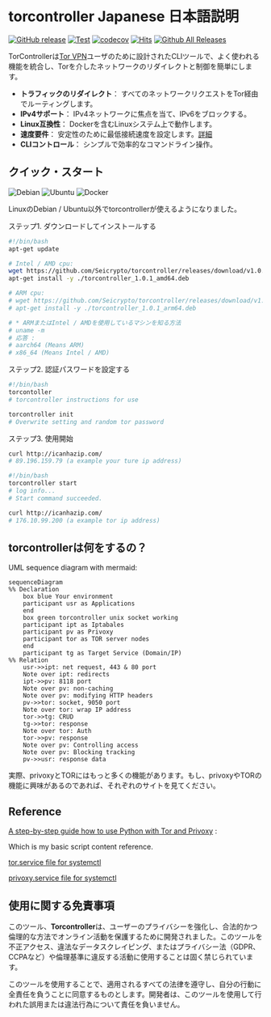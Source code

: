 # torcontroller Japanese 日本語説明

[![GitHub release](https://img.shields.io/github/release/Seicrypto/torcontroller.svg)](https://github.com/Seicrypto/torcontroller/releases/latest)
[![Test](https://github.com/Seicrypto/torcontroller/actions/workflows/test.yml/badge.svg)](https://github.com/Seicrypto/torcontroller/actions/workflows/test.yml)
[![codecov](https://codecov.io/gh/Seicrypto/torcontroller/branch/main/graph/badge.svg)](https://codecov.io/gh/Seicrypto/torcontroller)
[![Hits](https://hits.seeyoufarm.com/api/count/incr/badge.svg?url=https%3A%2F%2Fgithub.com%2FSeicrypto%2Ftorcontroller&count_bg=%2379C83D&title_bg=%23555555&icon=&icon_color=%23E7E7E7&title=hits&edge_flat=false)](https://github.com/Seicrypto/torcontroller)
[![Github All Releases](https://img.shields.io/github/downloads/Seicrypto/torcontroller/total.svg?color=87CEEB)](https://github.com/Seicrypto/torcontroller)

TorControllerは[Tor VPN](https://www.torproject.org/)ユーザのために設計されたCLIツールで、よく使われる機能を統合し、Torを介したネットワークのリダイレクトと制御を簡単にします。

- **トラフィックのリダイレクト**： すべてのネットワークリクエストをTor経由でルーティングします。
- **IPv4サポート**： IPv4ネットワークに焦点を当て、IPv6をブロックする。
- **Linux互換性**： Dockerを含むLinuxシステム上で動作します。
- **速度要件**： 安定性のために最低接続速度を設定します。[詳細](./docs/setting.md)
- **CLIコントロール**： シンプルで効率的なコマンドライン操作。

## クイック・スタート

![Debian](https://img.shields.io/badge/Debian-A81D33?style=for-the-badge&logo=debian&logoColor=white) ![Ubuntu](https://img.shields.io/badge/Ubuntu-E95420?style=for-the-badge&logo=ubuntu&logoColor=white) ![Docker](https://img.shields.io/badge/Docker-2CA5E0?style=for-the-badge&logo=docker&logoColor=white)

LinuxのDebian / Ubuntu以外でtorcontrollerが使えるようになりました。

ステップ1. ダウンロードしてインストールする

```bash
#!/bin/bash
apt-get update

# Intel / AMD cpu:
wget https://github.com/Seicrypto/torcontroller/releases/download/v1.0.1/torcontroller_1.0.1_amd64.deb
apt-get install -y ./torcontroller_1.0.1_amd64.deb

# ARM cpu:
# wget https://github.com/Seicrypto/torcontroller/releases/download/v1.0.1/torcontroller_1.0.1_arm64.deb
# apt-get install -y ./torcontroller_1.0.1_arm64.deb

# * ARMまたはIntel / AMDを使用しているマシンを知る方法
# uname -m
# 応答 :
# aarch64 (Means ARM)
# x86_64 (Means Intel / AMD)
```

ステップ2. 認証パスワードを設定する

```bash
#!/bin/bash
torcontoller
# torcontroller instructions for use

torcontroller init
# Overwrite setting and random tor password
```

ステップ3. 使用開始

```bash
curl http://icanhazip.com/
# 89.196.159.79 (a example your ture ip address)

#!/bin/bash
torcontroller start
# log info...
# Start command succeeded.

curl http://icanhazip.com/
# 176.10.99.200 (a example tor ip address)
```

## torcontrollerは何をするの？

UML sequence diagram with mermaid:

```mermaid
sequenceDiagram
%% Declaration
    box blue Your environment
    participant usr as Applications
    end
    box green torcontroller unix socket working
    participant ipt as Iptabales
    participant pv as Privoxy
    participant tor as TOR server nodes
    end
    participant tg as Target Service (Domain/IP)
%% Relation
    usr->>ipt: net request, 443 & 80 port
    Note over ipt: redirects
    ipt->>pv: 8118 port
    Note over pv: non-caching
    Note over pv: modifying HTTP headers
    pv->>tor: socket, 9050 port
    Note over tor: wrap IP address
    tor->>tg: CRUD
    tg->>tor: response
    Note over tor: Auth
    tor->>pv: response
    Note over pv: Controlling access
    Note over pv: Blocking tracking
    pv->>usr: response data
```

実際、privoxyとTORにはもっと多くの機能があります。もし、privoxyやTORの機能に興味があるのであれば、それぞれのサイトを見てください。

## Reference

[A step-by-step guide how to use Python with Tor and Privoxy](https://gist.github.com/DusanMadar/8d11026b7ce0bce6a67f7dd87b999f6b) :

Which is my basic script content reference.

[tor.service file for systemctl](https://gist.github.com/gtank/f6a8f99c70f682cd8d4acd6a4a9ee696)

[privoxy.service file for systemctl](https://alt.os.linux.mageia.narkive.com/D2i3xOYQ/privoxy-service-file-for-systemd)

## 使用に関する免責事項

このツール、**Torcontroller**は、ユーザーのプライバシーを強化し、合法的かつ倫理的な方法でオンライン活動を保護するために開発されました。このツールを不正アクセス、違法なデータスクレイピング、またはプライバシー法（GDPR、CCPAなど）や倫理基準に違反する活動に使用することは固く禁じられています。

このツールを使用することで、適用されるすべての法律を遵守し、自分の行動に全責任を負うことに同意するものとします。開発者は、このツールを使用して行われた誤用または違法行為について責任を負いません。
